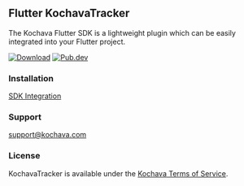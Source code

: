 ## Flutter KochavaTracker
The Kochava Flutter SDK is a lightweight plugin which can be easily integrated into your Flutter project.

[![Download](https://img.shields.io/github/v/release/Kochava/Flutter-KochavaTracker-Releases?include_prereleases&sort=semver)](https://github.com/Kochava/Flutter-KochavaTracker-Releases/releases)
[![Pub.dev](https://img.shields.io/pub/v/kochava_tracker)](https://pub.dev/packages/kochava_tracker)

### Installation
[SDK Integration](https://support.kochava.com/sdk-integration/flutter-sdk-integration/)

### Support
support@kochava.com

### License
KochavaTracker is available under the [Kochava Terms of Service](https://www.kochava.com/terms-of-service/).